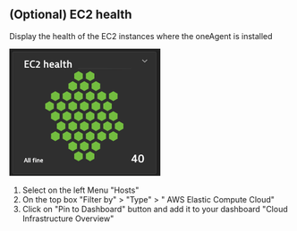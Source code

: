 ## (Optional) EC2 health

Display the health of the EC2 instances where the oneAgent is installed

![02_07_ec2health](../../../assets/images/02_07_ec2health.png)

1. Select on the left Menu "Hosts"​
2. On the top  box "Filter by" > "Type" > " AWS Elastic Compute Cloud"​
3. Click on "Pin to Dashboard" button and add it to your dashboard "Cloud Infrastructure Overview"
